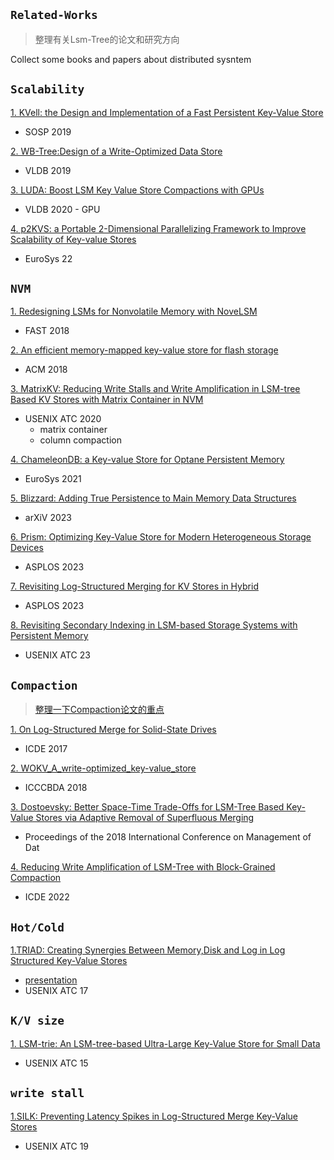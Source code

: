 ##  `Related-Works`
> 整理有关Lsm-Tree的论文和研究方向

Collect some books and papers about distributed sysntem


## `Scalability`

[1. KVell: the Design and Implementation of a Fast Persistent Key-Value Store](https://github.com/ErosBryant/LSMT-DB-Related-Works/blob/b8a32ea6f6dfdb08501574dc5687832dc77acef3/Scalability/sosp19-kvell.pdf)
   - SOSP 2019

[2. WB-Tree:Design of a Write-Optimized Data Store](https://github.com/ErosBryant/LSM-T_DB_Related_Works/blob/bde2f7c93b93bbc998171c8203d533af1e7b1f19/Scalability/WB-Tree.pdf)
   - VLDB 2019



[3. LUDA: Boost LSM Key Value Store Compactions with GPUs](https://github.com/ErosBryant/LSM-T_DB_Related_Works/blob/cbc7a0725342181503304e253020a8047733c8ba/Scalability/LUDA.pdf)   
   - VLDB 2020
    - GPU

[4. p2KVS: a Portable 2-Dimensional Parallelizing Framework to Improve Scalability of Key-value Stores](https://github.com/ErosBryant/LSMT-DB-Related-Works/blob/9451c7d79208ee71dfad5afd96d1183bab4d7f78/Scalability/EUROSYS2022(p2KVS).pdf)
   -  EuroSys 22



## `NVM`
[1. Redesigning LSMs for Nonvolatile Memory with NoveLSM](https://github.com/ErosBryant/LSM-T_DB_Related_Works/blob/20e8061994431c366565e514be976d69ef00cfbf/NVM/Redesigning%20LSMs%20for%20Nonvolatile%20Memory.pdf)
   
   - FAST 2018

[2. An efficient memory-mapped key-value store for flash storage](NVMe/SoCC18_efficient_kv_store.pdf)
   
   - ACM 2018


[3. MatrixKV: Reducing Write Stalls and Write Amplification in LSM-tree Based KV Stores with Matrix Container in NVM](https://github.com/ErosBryant/LSM-T_DB_Related_Works/blob/162e83a566a00e61fb0e5562fa811064474608c9/NVMe/MatrixKV.pdf)
   - USENIX  ATC 2020
     - matrix container
     - column compaction


[4. ChameleonDB: a Key-value Store for Optane Persistent Memory](https://github.com/ErosBryant/LSM-T_DB_Related_Works/blob/de2f745862325c98bf4853843be883c7a0b333b4/NVMe/ChameleonDB.pdf)
   - EuroSys 2021

[5. Blizzard: Adding True Persistence to Main Memory Data Structures ](https://github.com/ErosBryant/LSM-T_DB_Related_Works/blob/1706a7a35cadfc20cfde6bda0fa489f253cb3c63/NVMe/Blizzard.pdf)
   - arXiV 2023


[6. Prism: Optimizing Key-Value Store for Modern Heterogeneous Storage Devices]( https://github.com/ErosBryant/LSM-T_DB_Related_Works/blob/de2f745862325c98bf4853843be883c7a0b333b4/NVMe/prism-song-asplos23.pdf)
   - ASPLOS 2023

[7. Revisiting Log-Structured Merging for KV Stores in Hybrid ](https://github.com/ErosBryant/LSM-T_DB_Related_Works/blob/b1934aa80e981c7543f73524660284ec911f2b9a/NVM/Revisiting%20Log-Structured%20Merging%20for%20KV%20Stores%20in%20Hybrid.pdf)
   - ASPLOS 2023

[8. Revisiting Secondary Indexing in LSM-based Storage Systems with Persistent Memory](https://github.com/ErosBryant/LSM-T_DB_Related_Works/blob/adf739024f901b1458d427c6b0b0bd7dee349653/NVMe/Revisiting%20Secondary%20Indexing%20in%20LSM-based%20Storage%20Systems%20with%20Persistent%20Memory.pdf)
   - USENIX ATC 23



## `Compaction`
> [整理一下Compaction论文的重点](https://github.com/ErosBryant/LSM-T_DB_Related_Works/blob/7ab0b657365953fb5a8cd688128a2598b537a45b/Compaction/README.md)

[1. On Log-Structured Merge for Solid-State Drives](https://github.com/ErosBryant/LSM-T_DB_Related_Works/blob/e6c49af37553cafa934d9ffc886802f71b93b19e/Compaction/On_Log-Structured_Merge_for_Solid-State_Drives.pdf)
   - ICDE 2017

[2. WOKV_A_write-optimized_key-value_store](https://github.com/ErosBryant/LSMT-DB-Related-Works/blob/358db4ffa3bf7ae29548a0f46438b2cec53acf9a/Compaction/WOKV_A_write-optimized_key-value_store.pdf)
   - ICCCBDA 2018
     
[3. Dostoevsky: Better Space-Time Trade-Offs for LSM-Tree Based Key-Value Stores via Adaptive Removal of Superfluous Merging](https://github.com/ErosBryant/LSM-T_DB_Related_Works/blob/f6b16554ecd80f81dea7100ee422bf8e094ab472/Compaction/dostoevskykv.pdf)
   - Proceedings of the 2018 International Conference on Management of Dat
     
[4. Reducing Write Amplification of LSM-Tree with Block-Grained Compaction](https://github.com/ErosBryant/LSM-T_DB_Related_Works/blob/f6b16554ecd80f81dea7100ee422bf8e094ab472/Compaction/Reducing%20Write%20Amplification%20of%20LSM-Tree%20with%20Block-Grained%20Compaction.pdf)
   - ICDE 2022


## `Hot/Cold`
[1.TRIAD: Creating Synergies Between Memory,Disk and Log in Log Structured Key-Value Stores](https://github.com/ErosBryant/LSM-T_DB_Related_Works/blob/abb3b05e20f93b9a93555447e6f9b1c28ea017ca/HotClod/TRIAD.pdf)
- [presentation](https://github.com/ErosBryant/LSM-T_DB_Related_Works/blob/2f69b66f562bd7d3438221c4d9b64906394efe07/HotClod/LSM-trie_%20An%20LSM-tree-based%20Ultra-Large%20Key-Value%20Store%20for%20Small%20Data%20%E8%AF%B4%E6%98%8E.pdf)
- USENIX ATC 17

## `K/V size`
[1. LSM-trie: An LSM-tree-based Ultra-Large Key-Value 
Store for Small Data ](https://github.com/ErosBryant/LSM-T_DB_Related_Works/blob/82f5ae6a6065035f13fb038d4c910efd270cfd69/Small%20kv%20size/Lsm-trie.pdf)
- USENIX ATC 15

## `write stall`
[1.SILK: Preventing Latency Spikes in Log-Structured Merge Key-Value Stores](https://github.com/ErosBryant/LSM-T_DB_Related_Works/blob/956e6e4a891380cf0d2bdaf81ad68d6c18f07a32/write%20stall/SILK.pdf)
- USENIX ATC 19
